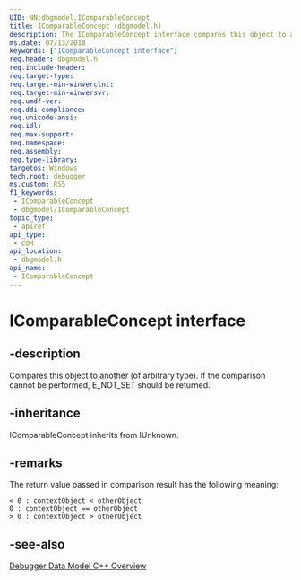 ```yaml
---
UID: NN:dbgmodel.IComparableConcept
title: IComparableConcept (dbgmodel.h)
description: The IComparableConcept interface compares this object to another object of arbitrary type. E_NOT_SET is returned if the comparison cannot be performed.
ms.date: 07/13/2018
keywords: ["IComparableConcept interface"]
req.header: dbgmodel.h
req.include-header: 
req.target-type: 
req.target-min-winverclnt: 
req.target-min-winversvr: 
req.umdf-ver: 
req.ddi-compliance: 
req.unicode-ansi: 
req.idl: 
req.max-support: 
req.namespace: 
req.assembly: 
req.type-library: 
targetos: Windows
tech.root: debugger
ms.custom: RS5
f1_keywords:
 - IComparableConcept
 - dbgmodel/IComparableConcept
topic_type:
 - apiref
api_type:
 - COM
api_location:
 - dbgmodel.h
api_name:
 - IComparableConcept
---
```


# IComparableConcept interface


## -description

Compares this object to another (of arbitrary type).  If the comparison cannot be performed, E_NOT_SET should be returned.

## -inheritance

IComparableConcept inherits from IUnknown.

## -remarks

The return value passed in comparison result has the following meaning:

```text
< 0 : contextObject < otherObject
0 : contextObject == otherObject
> 0 : contextObject > otherObject
```

## -see-also

[Debugger Data Model C++ Overview](/windows-hardware/drivers/debugger/data-model-cpp-overview)
